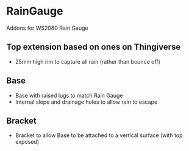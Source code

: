 # RainGauge
Addons for WS2080 Rain Gauge

## Top extension based on ones on Thingiverse
- 25mm high rim to capture all rain (rather than bounce off)

## Base 
- Base with raised lugs to match Rain Gauge
- Internal slope and drainage holes to allow rain to escape

## Bracket
- Bracket to allow Base to be attached to a vertical surface (with top exposed)
